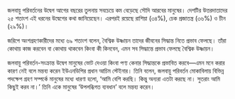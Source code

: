 জলবায়ু পরিবর্তনের উদ্বেগ আগের বছরের তুলনায় সবচেয়ে কম বেড়েছে সৌদি আরবের মানুষের। দেশটির উত্তরদাতাদের ২৫ শতাংশ এই ধরনের উদ্বেগের কথা জানিয়েছেন। এরপরই রয়েছে রাশিয়া (৩৪%), চেক প্রজাতন্ত্র (৩৬%) ও চীন (২৯%)।

জরিপে অংশগ্রহণকারীদের মধ্যে ৬৯ শতাংশ বলেন, বৈশ্বিক উষ্ণায়ন তাদের জীবনের সিদ্ধান্ত নিতে প্রভাব ফেলছে। তাঁরা কোথায় কাজ করবেন বা কোথায় থাকবেন কিংবা কী কিনবেন, এমন সব সিদ্ধান্তে প্রভাব ফেলছে বৈশ্বিক উষ্ণায়ন।

জলবায়ু পরিবর্তন-সংক্রান্ত উদ্বেগ মানুষের ভোট দেওয়া কিংবা পণ্য কেনার সিদ্ধান্তকে প্রভাবিত করবে—এমন মনে করার কারণ নেই বলে মন্তব্য করেন ইউএনডিপির প্রধান আচিম স্টেইনার। তিনি বলেন, জলবায়ু পরিবর্তন মোকাবিলায় বিভিন্ন পদক্ষেপ গ্রহণ সম্পর্কে মানুষের মধ্যে ধারণা হলো, ‘আমি বেশি করছি। কিন্তু অন্যরা এতটা করছে না। সুতরাং আমি কিছুই করব না।’ তিনি একে মানুষের ‘উপলব্ধিগত ব্যবধান’ বলে মন্তব্য করেন।
